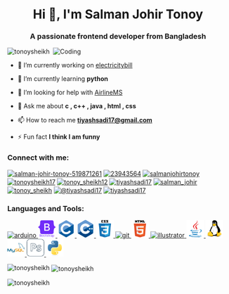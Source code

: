 <h1 align="center">Hi 👋, I'm Salman Johir Tonoy</h1>
<h3 align="center">A passionate frontend developer from Bangladesh</h3>

<img align="right" alt="Coding" width="400" src="https://cdn.dribbble.com/users/1162077/screenshots/5403918/focus-animation.gif">

<p align="left"> <img src="https://komarev.com/ghpvc/?username=tonoysheikh&label=Profile%20views&color=0e75b6&style=flat" alt="tonoysheikh" /> </p>

- 🔭 I’m currently working on [electricitybill](https://github.com/tonoysheikh/electricitybill)

- 🌱 I’m currently learning **python**

- 🤝 I’m looking for help with [AirlineMS](https://github.com/tonoysheikh/AirlineMS)

- 💬 Ask me about **c , c++ , java , html , css**

- 📫 How to reach me **tiyashsadi17@gmail.com**

- ⚡ Fun fact **I think I am funny**

<h3 align="left">Connect with me:</h3>
<p align="left">
<a href="https://linkedin.com/in/salman-johir-tonoy-519871261" target="blank"><img align="center" src="https://raw.githubusercontent.com/rahuldkjain/github-profile-readme-generator/master/src/images/icons/Social/linked-in-alt.svg" alt="salman-johir-tonoy-519871261" height="30" width="40" /></a>
<a href="https://stackoverflow.com/users/23943564" target="blank"><img align="center" src="https://raw.githubusercontent.com/rahuldkjain/github-profile-readme-generator/master/src/images/icons/Social/stack-overflow.svg" alt="23943564" height="30" width="40" /></a>
<a href="https://kaggle.com/salmanjohirtonoy" target="blank"><img align="center" src="https://raw.githubusercontent.com/rahuldkjain/github-profile-readme-generator/master/src/images/icons/Social/kaggle.svg" alt="salmanjohirtonoy" height="30" width="40" /></a>
<a href="https://fb.com/tonoysheikh17" target="blank"><img align="center" src="https://raw.githubusercontent.com/rahuldkjain/github-profile-readme-generator/master/src/images/icons/Social/facebook.svg" alt="tonoysheikh17" height="30" width="40" /></a>
<a href="https://www.codechef.com/users/tonoy_sheikh12" target="blank"><img align="center" src="https://cdn.jsdelivr.net/npm/simple-icons@3.1.0/icons/codechef.svg" alt="tonoy_sheikh12" height="30" width="40" /></a>
<a href="https://www.hackerrank.com/tiyashsadi17" target="blank"><img align="center" src="https://raw.githubusercontent.com/rahuldkjain/github-profile-readme-generator/master/src/images/icons/Social/hackerrank.svg" alt="tiyashsadi17" height="30" width="40" /></a>
<a href="https://codeforces.com/profile/salman_johir" target="blank"><img align="center" src="https://raw.githubusercontent.com/rahuldkjain/github-profile-readme-generator/master/src/images/icons/Social/codeforces.svg" alt="salman_johir" height="30" width="40" /></a>
<a href="https://www.leetcode.com/tonoy_sheikh" target="blank"><img align="center" src="https://raw.githubusercontent.com/rahuldkjain/github-profile-readme-generator/master/src/images/icons/Social/leet-code.svg" alt="tonoy_sheikh" height="30" width="40" /></a>
<a href="https://www.hackerearth.com/@tiyashsadi17" target="blank"><img align="center" src="https://raw.githubusercontent.com/rahuldkjain/github-profile-readme-generator/master/src/images/icons/Social/hackerearth.svg" alt="@tiyashsadi17" height="30" width="40" /></a>
<a href="https://auth.geeksforgeeks.org/user/tiyashsadi17" target="blank"><img align="center" src="https://raw.githubusercontent.com/rahuldkjain/github-profile-readme-generator/master/src/images/icons/Social/geeks-for-geeks.svg" alt="tiyashsadi17" height="30" width="40" /></a>
</p>

<h3 align="left">Languages and Tools:</h3>
<p align="left"> <a href="https://www.arduino.cc/" target="_blank" rel="noreferrer"> <img src="https://cdn.worldvectorlogo.com/logos/arduino-1.svg" alt="arduino" width="40" height="40"/> </a> <a href="https://getbootstrap.com" target="_blank" rel="noreferrer"> <img src="https://raw.githubusercontent.com/devicons/devicon/master/icons/bootstrap/bootstrap-plain-wordmark.svg" alt="bootstrap" width="40" height="40"/> </a> <a href="https://www.cprogramming.com/" target="_blank" rel="noreferrer"> <img src="https://raw.githubusercontent.com/devicons/devicon/master/icons/c/c-original.svg" alt="c" width="40" height="40"/> </a> <a href="https://www.w3schools.com/cpp/" target="_blank" rel="noreferrer"> <img src="https://raw.githubusercontent.com/devicons/devicon/master/icons/cplusplus/cplusplus-original.svg" alt="cplusplus" width="40" height="40"/> </a> <a href="https://www.w3schools.com/css/" target="_blank" rel="noreferrer"> <img src="https://raw.githubusercontent.com/devicons/devicon/master/icons/css3/css3-original-wordmark.svg" alt="css3" width="40" height="40"/> </a> <a href="https://git-scm.com/" target="_blank" rel="noreferrer"> <img src="https://www.vectorlogo.zone/logos/git-scm/git-scm-icon.svg" alt="git" width="40" height="40"/> </a> <a href="https://www.w3.org/html/" target="_blank" rel="noreferrer"> <img src="https://raw.githubusercontent.com/devicons/devicon/master/icons/html5/html5-original-wordmark.svg" alt="html5" width="40" height="40"/> </a> <a href="https://www.adobe.com/in/products/illustrator.html" target="_blank" rel="noreferrer"> <img src="https://www.vectorlogo.zone/logos/adobe_illustrator/adobe_illustrator-icon.svg" alt="illustrator" width="40" height="40"/> </a> <a href="https://www.java.com" target="_blank" rel="noreferrer"> <img src="https://raw.githubusercontent.com/devicons/devicon/master/icons/java/java-original.svg" alt="java" width="40" height="40"/> </a> <a href="https://www.linux.org/" target="_blank" rel="noreferrer"> <img src="https://raw.githubusercontent.com/devicons/devicon/master/icons/linux/linux-original.svg" alt="linux" width="40" height="40"/> </a> <a href="https://www.mysql.com/" target="_blank" rel="noreferrer"> <img src="https://raw.githubusercontent.com/devicons/devicon/master/icons/mysql/mysql-original-wordmark.svg" alt="mysql" width="40" height="40"/> </a> <a href="https://www.photoshop.com/en" target="_blank" rel="noreferrer"> <img src="https://raw.githubusercontent.com/devicons/devicon/master/icons/photoshop/photoshop-line.svg" alt="photoshop" width="40" height="40"/> </a> <a href="https://www.python.org" target="_blank" rel="noreferrer"> <img src="https://raw.githubusercontent.com/devicons/devicon/master/icons/python/python-original.svg" alt="python" width="40" height="40"/> </a> </p>

<p><img align="left" src="https://github-readme-stats.vercel.app/api/top-langs?username=tonoysheikh&show_icons=true&locale=en&layout=compact" alt="tonoysheikh" /></p>

<p>&nbsp;<img align="center" src="https://github-readme-stats.vercel.app/api?username=tonoysheikh&show_icons=true&locale=en" alt="tonoysheikh" /></p>

<p><img align="center" src="https://github-readme-streak-stats.herokuapp.com/?user=tonoysheikh&" alt="tonoysheikh" /></p>
